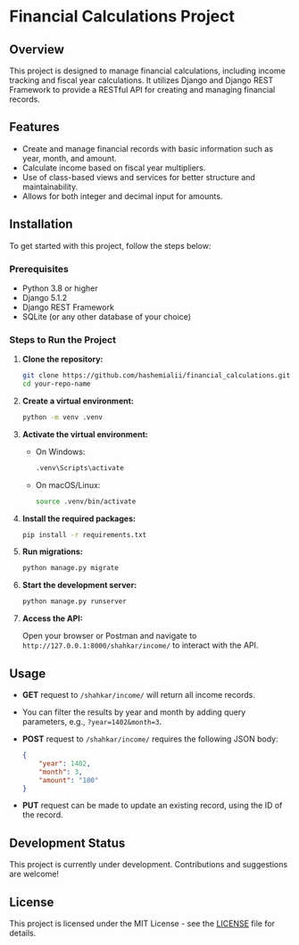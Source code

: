# Financial Calculations Project

## Overview

This project is designed to manage financial calculations, including income tracking and fiscal year calculations. It utilizes Django and Django REST Framework to provide a RESTful API for creating and managing financial records.

## Features

- Create and manage financial records with basic information such as year, month, and amount.
- Calculate income based on fiscal year multipliers.
- Use of class-based views and services for better structure and maintainability.
- Allows for both integer and decimal input for amounts.

## Installation

To get started with this project, follow the steps below:

### Prerequisites

- Python 3.8 or higher
- Django 5.1.2
- Django REST Framework
- SQLite (or any other database of your choice)

### Steps to Run the Project

1. **Clone the repository:**

   ```bash
   git clone https://github.com/hashemialii/financial_calculations.git
   cd your-repo-name
   ```

2. **Create a virtual environment:**

   ```bash
   python -m venv .venv
   ```

3. **Activate the virtual environment:**

   - On Windows:
     ```bash
     .venv\Scripts\activate
     ```
   - On macOS/Linux:
     ```bash
     source .venv/bin/activate
     ```

4. **Install the required packages:**

   ```bash
   pip install -r requirements.txt
   ```

5. **Run migrations:**

   ```bash
   python manage.py migrate
   ```

6. **Start the development server:**

   ```bash
   python manage.py runserver
   ```

7. **Access the API:**

   Open your browser or Postman and navigate to `http://127.0.0.1:8000/shahkar/income/` to interact with the API.

## Usage

- **GET** request to `/shahkar/income/` will return all income records. 
- You can filter the results by year and month by adding query parameters, e.g., `?year=1402&month=3`.

- **POST** request to `/shahkar/income/` requires the following JSON body:

    ```json
    {
        "year": 1402,
        "month": 3,
        "amount": "100"
    }
    ```

- **PUT** request can be made to update an existing record, using the ID of the record.

## Development Status

This project is currently under development. Contributions and suggestions are welcome!

## License

This project is licensed under the MIT License - see the [LICENSE](LICENSE) file for details.
